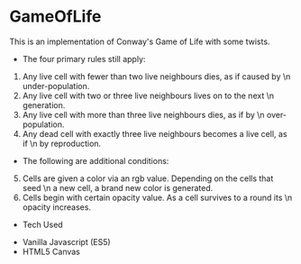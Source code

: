 # GameOfLife

This is an implementation of Conway's Game of Life with some twists.

- The four primary rules still apply:

1. Any live cell with fewer than two live neighbours dies, as if caused by \n
under-population.
2. Any live cell with two or three live neighbours lives on to the next \n
generation.
3. Any live cell with more than three live neighbours dies, as if by \n
over-population.
4. Any dead cell with exactly three live neighbours becomes a live cell, as if \n
by reproduction.

- The following are additional conditions:

5. Cells are given a color via an rgb value. Depending on the cells that seed \n
a new cell, a brand new color is generated.
6. Cells begin with certain opacity value. As a cell survives to a round its \n
opacity increases.

- Tech Used
* Vanilla Javascript (ES5)
* HTML5 Canvas
